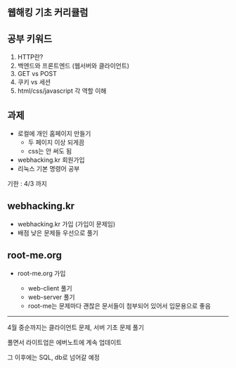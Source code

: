 ## 웹해킹 기초 커리큘럼

## 공부 키워드

1. HTTP란? 
2. 백엔드와 프론트엔드 (웹서버와 클라이언트) 
3. GET vs POST 
4. 쿠키 vs 세션 
5. html/css/javascript 각 역할 이해 

## 과제

* 로컬에 개인 홈페이지 만들기 
  * 두 페이지 이상 되게끔 
  * css는 안 써도 됨 
* webhacking.kr 회원가입 
* 리눅스 기본 명령어 공부

기한 : 4/3 까지 

## webhacking.kr

- webhacking.kr 가입 (가입이 문제임)
- 배점 낮은 문제들 우선으로 풀기

## root-me.org

* root-me.org 가입 

  - web-client 풀기 

  * web-server 풀기 
  * root-me는 문제마다 괜찮은 문서들이 첨부되어 있어서 입문용으로 좋음 

------

4월 중순까지는 클라이언트 문제, 서버 기초 문제 풀기

풀면서 라이트업은 에버노트에 계속 업데이트

그 이후에는 SQL, db로 넘어갈 예정